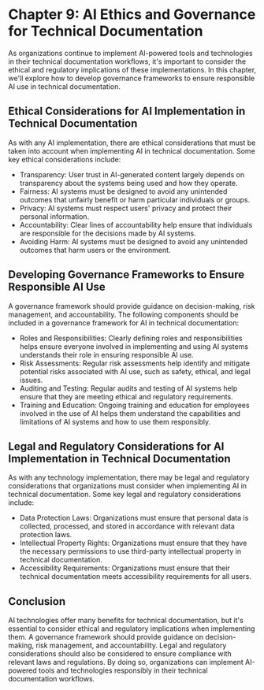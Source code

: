 Chapter 9: AI Ethics and Governance for Technical Documentation
===============================================================

As organizations continue to implement AI-powered tools and technologies in their technical documentation workflows, it's important to consider the ethical and regulatory implications of these implementations. In this chapter, we'll explore how to develop governance frameworks to ensure responsible AI use in technical documentation.

Ethical Considerations for AI Implementation in Technical Documentation
-----------------------------------------------------------------------

As with any AI implementation, there are ethical considerations that must be taken into account when implementing AI in technical documentation. Some key ethical considerations include:

* Transparency: User trust in AI-generated content largely depends on transparency about the systems being used and how they operate.
* Fairness: AI systems must be designed to avoid any unintended outcomes that unfairly benefit or harm particular individuals or groups.
* Privacy: AI systems must respect users' privacy and protect their personal information.
* Accountability: Clear lines of accountability help ensure that individuals are responsible for the decisions made by AI systems.
* Avoiding Harm: AI systems must be designed to avoid any unintended outcomes that harm users or the environment.

Developing Governance Frameworks to Ensure Responsible AI Use
-------------------------------------------------------------

A governance framework should provide guidance on decision-making, risk management, and accountability. The following components should be included in a governance framework for AI in technical documentation:

* Roles and Responsibilities: Clearly defining roles and responsibilities helps ensure everyone involved in implementing and using AI systems understands their role in ensuring responsible AI use.
* Risk Assessments: Regular risk assessments help identify and mitigate potential risks associated with AI use, such as safety, ethical, and legal issues.
* Auditing and Testing: Regular audits and testing of AI systems help ensure that they are meeting ethical and regulatory requirements.
* Training and Education: Ongoing training and education for employees involved in the use of AI helps them understand the capabilities and limitations of AI systems and how to use them responsibly.

Legal and Regulatory Considerations for AI Implementation in Technical Documentation
------------------------------------------------------------------------------------

As with any technology implementation, there may be legal and regulatory considerations that organizations must consider when implementing AI in technical documentation. Some key legal and regulatory considerations include:

* Data Protection Laws: Organizations must ensure that personal data is collected, processed, and stored in accordance with relevant data protection laws.
* Intellectual Property Rights: Organizations must ensure that they have the necessary permissions to use third-party intellectual property in technical documentation.
* Accessibility Requirements: Organizations must ensure that their technical documentation meets accessibility requirements for all users.

Conclusion
----------

AI technologies offer many benefits for technical documentation, but it's essential to consider ethical and regulatory implications when implementing them. A governance framework should provide guidance on decision-making, risk management, and accountability. Legal and regulatory considerations should also be considered to ensure compliance with relevant laws and regulations. By doing so, organizations can implement AI-powered tools and technologies responsibly in their technical documentation workflows.
